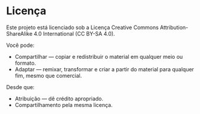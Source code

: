 # Licença

Este projeto está licenciado sob a Licença Creative Commons Attribution-ShareAlike 4.0 International (CC BY-SA 4.0).

Você pode:
- Compartilhar — copiar e redistribuir o material em qualquer meio ou formato.
- Adaptar — remixar, transformar e criar a partir do material para qualquer fim, mesmo que comercial.

Desde que:
- Atribuição — dê crédito apropriado.
- Compartilhamento pela mesma licença.
